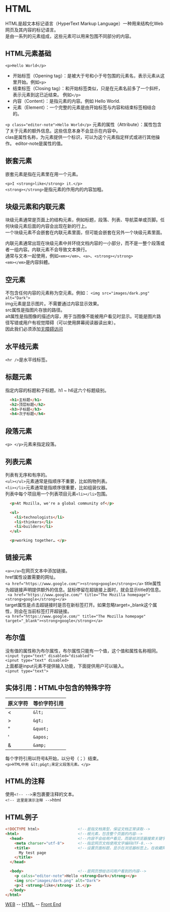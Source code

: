 # HTML
  HTML是超文本标记语言（HyperText Markup Language）一种用来结构化Web网页及其内容的标记语言。     
  是由一系列的元素组成，这些元素可以用来包围不同部分的内容。    

HTML元素基础    
----------------
`<p>Hello World</p>`    
- 开始标签（Opening tag）：是被大于号和小于号包围的元素名，表示元素从这里开始。例如`<p>`    
- 结束标签（Closing tag）：和开始标签类似，只是在元素名前多了一个斜杆，表示元素到这已近结束。 例如`</p>`    
- 内容（Content）：是指元素的内容。例如 Hello World.    
- 元素（Element）：一个完整的元素是由开始标签与内容和结束标签相结合的。    

`<p class="editor-note">Hello World</p>`
元素的属性（Attribute）：属性包含了关于元素的额外信息。这些信息本身不会显示在内容中。     
clas是属性名称，为元素提供一个标识，可以为这个元素指定样式或进行其他操作。 editor-note是属性的值。     

嵌套元素      
---------------------------------- 
  嵌套元素是指在元素里在用一个元素。      

  `<p>I <strong>like</strong> it.</p>`     
  `<strong></strong>`是指元素的作用内的内容加粗。        

块级元素和内联元素     
---------------------------------------------
  块级元素通常是页面上的结构元素，例如标题，段落、列表、导航菜单或页脚。任何块级元素后面的内容会出现在新的行上。     
  一个块级元素不会嵌套在内联元素里面，但可能会嵌套在另外一个块级元素里面。     

  内联元素通常出现在块级元素中并环绕文档内容的一小部分，而不是一整个段落或者一组内容。内联元素不会导致文本换行。      
  通常与文本一起使用，例如`<em></em>`、`<a>`、`<strong></strong>`       
  `<em></em>`是内容斜體。     

空元素    
------------------------------------------------
  不包含任何内容的元素称为空元素。例如： `<img src="images/dark.png" alt="Dark">`    
  img元素是显示图片。不需要通过内容显示效果。     
  src属性是指图片存放的路径。     
  alt属性是指图像的描述内容，用于当图像不能被用户看见时显示。可能是图片路径写错或用户有视觉障碍（可以使用屏幕阅读器读出来）。    
  因此我们必须添加[无障碍访问](https://developer.mozilla.org/zh-CN/docs/Learn/Accessibility)       

水平线元素     
------------------------------------------------------------
  `<hr />`是水平线标签。
        

标题元素     
--------------------------------------------------------
  指定内容的标题和子标题。h1 ~ h6这六个标题级别。           
  ```html
    <h1>主标题</h1>
    <h2>顶层标题</h2>
    <h3>子标题</h3>
    <h4>次子标题</h4>

  ```

段落元素     
-------------------------------------------------------
  `<p> </p>`元素来指定段落。     
  
列表元素     
------------------------------------------------------
  列表有无序和有序的。    
  `<ul></ul>`元素通常是指顺序不重要，比如购物列表。     
  `<li></li>`元素通常是指顺序很重要，比如组装仪器。     
  列表中每个项目用一个列表项目元素`<li></li>`包围。      
  ```html
    <p>At Mozilla, we're a global community of</p>

    <ul>
      <li>technologists</li>
      <li>thinkers</li>
      <li>builders</li>
    </ul>

    <p>working together… </p>

  ```

链接元素     
----------------------------------------------------------------
   `<a></a>`在网页文本中添加链接。      
   href属性设置需要的网址。    
   `<a href="https://www.google.com/"><strong>google</strong></a>`
   title属性为超链接声明提供额外的信息。鼠标停留在超链接上面时，就会显示title的信息。      
   ` <a href="https://www.google.com/" title="The Mozilla homepage"><strong>google</strong></a>`    
   target属性是点击超链接时是否在新标签打开。如果忽略target=_blank这个属性，则会在当前标签打开超链接。           
   `<a href="https://www.google.com/" title="The Mozilla homepage" target="_blank"><strong>google</strong></a>`

布尔值     
-----------------------------------------------------------------
  没有值的属性称为布尔属性，布尔属性只能有一个值，这个值和属性名称相同。    
  `<input type="text" disabled="disabled">`    
  `<ipnut type="text" disabled>`    
  上面都是input元素不提供输入功能，下面提供用户可以输入。    
  `<ipnut type="text">`      

实体引用：HTML中包含的特殊字符     
--------------------------------------------------------------------
  |  原义字符 | 等价字符引用 |
  | -------- | ----------- |
  | <        | `&lt;`        |
  | >        | `&gt;`        |
  | "        | `&quot;`      |
  | '        | `&apos;`      |
  | &        | `&amp;`       |

  每个字符引用以符号&开始，以分号（；）结束。     
  `<p>HTML中用 &lt;p&gt;来定义段落元素。</p>`    

HTML的注释     
----------------------------------------------
  使用`<!-- -->`来包裹要注释的文本。     
  `<!-- 这里是演示注释 -->`html     

HTML例子     
-------------------------------------------------
```html
<!DOCTYPE html>                 <!--是指文档类型，保证文档正常读取-->
<html>                          <!--根元素，包含整个页面的内容-->
  <head>                        <!--内容不会给用户看见，而是给浏览器搜索关键字-->
    <meta charser="utf-8">      <!--指定网页文档使用文字编码UTF-8.-->
    <title>                     <!--设置页面标题，显示在浏览器标签上。在收藏网页时会显示元素内容-->
      My test page 
    </title>
  </head>                       

  <body>                        <!--是网页想给访问用户看到的内容-->
    <p calss="editor-note">Hello <strong>Dark</strong></p>
    <img src="images/dark.png" alt="Dark">
    <p>I <strong>like</strong> it.</p>
  </body>
</html>
```

[WEB](../../web.md) -- [HTML](html.md) -- [Front End](../front_end.md)